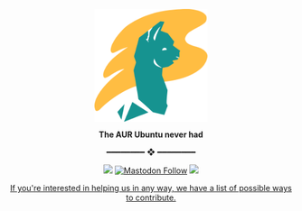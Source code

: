 </p>
<p align="center">
<a href="https://github.com/pacstall/pacstall"><img align="center" src="https://raw.githubusercontent.com/pacstall/website/master/client/public/pacstall.svg" alt="Pacstall Logo" width="200" height="200" loading="lazy"></a>
</p>
<p align="center"><b>The AUR Ubuntu never had</b></p>
<p align="center">━━━━━━━━ ❖ ━━━━━━━━</p>
</p>

<p align="center">
<a href="https://discord.gg/yzrjXJV6K8"><img src="https://img.shields.io/discord/839818021207801878?color=5865F2&label=Discord&logo=discord&logoColor=FFFFFF&style=for-the-badge" loading="lazy"></a>
<a href="https://social.linux.pizza/web/@pacstall"><img alt="Mastodon Follow" src="https://img.shields.io/mastodon/follow/107278715447740005?color=3088d4&domain=https%3A%2F%2Fsocial.linux.pizza&label=mastodon&logo=mastodon&logoColor=white&style=for-the-badge" loading="lazy"></a>
<a href="https://matrix.to/#/#pacstall:matrix.org"><img src="https://img.shields.io/matrix/pacstall:matrix.org?color=0DBD8B&label=Matrix&logo=Matrix&style=for-the-badge" loading="lazy"></a>
  
  <p align="center">
  <a href="https://github.com/pacstall/pacstall/wiki/How-to-contribute">If you're interested in helping us in any way, we have a list of possible ways to contribute.</a>
    </p>
</p>
